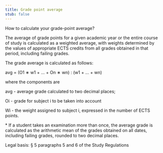```yaml
---
title: Grade point average
stub: false
---
```

How to calculate your grade-point average?

The average of grade points for a given academic year or the entire course of study is calculated as a weighted average, with weights determined by the values of appropriate ECTS credits from all grades obtained in that period, including failing grades.

The grade average is calculated as follows:

avg = (O1 ∗ w1 + ... + On ∗ wn) : (w1 + ... + wn)

where the components are

avg - average grade calculated to two decimal places;

Oi - grade for subject i to be taken into account

Wi - the weight assigned to subject i, expressed in the number of ECTS points.

\* If a student takes an examination more than once, the average grade is calculated as the arithmetic mean of the grades obtained on all dates, including failing grades, rounded to two decimal places. 

Legal basis: § 5 paragraphs 5 and 6 of the Study Regulations